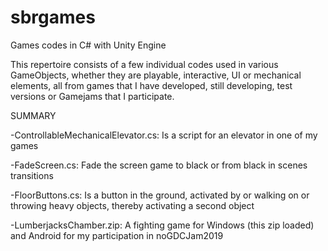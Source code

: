 # sbrgames
Games codes in C# with Unity Engine

This repertoire consists of a few individual codes used in various GameObjects, whether they are playable, interactive, UI or mechanical elements, all from games that I have developed, still developing, test versions or Gamejams that I participate.

SUMMARY

-ControllableMechanicalElevator.cs: Is a script for an elevator in one of my games

-FadeScreen.cs: Fade the screen game to black or from black in scenes transitions

-FloorButtons.cs: Is a button in the ground, activated by or walking on or throwing heavy objects, thereby activating a second object

-LumberjacksChamber.zip: A fighting game for Windows (this zip loaded) and Android for my participation in noGDCJam2019
